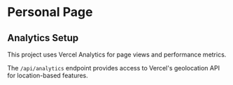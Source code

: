 # Personal Page

## Analytics Setup

This project uses Vercel Analytics for page views and performance metrics.

The `/api/analytics` endpoint provides access to Vercel's geolocation API for location-based features.
